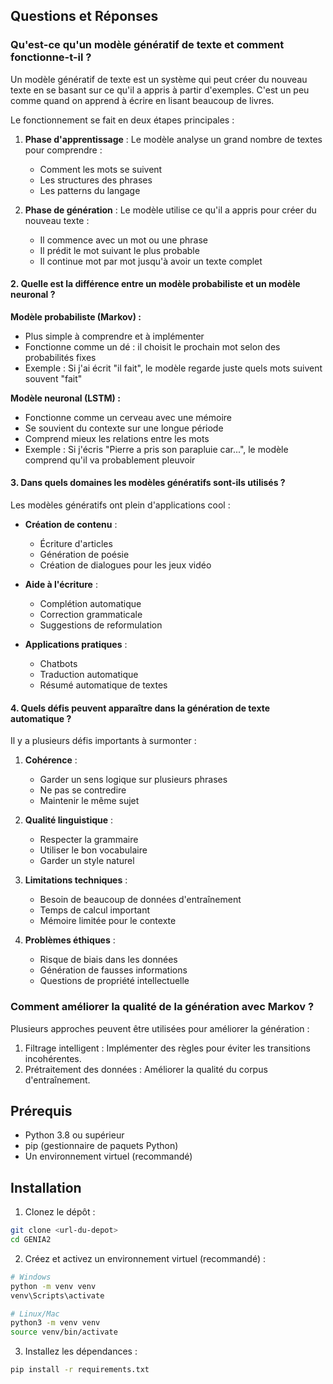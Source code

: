 ## Questions et Réponses
  ### Qu'est-ce qu'un modèle génératif de texte et comment fonctionne-t-il ?

Un modèle génératif de texte est un système qui peut créer du nouveau texte en se basant sur ce qu'il a appris à partir d'exemples. C'est un peu comme quand on apprend à écrire en lisant beaucoup de livres.

Le fonctionnement se fait en deux étapes principales :
1. **Phase d'apprentissage** : Le modèle analyse un grand nombre de textes pour comprendre :
   - Comment les mots se suivent
   - Les structures des phrases
   - Les patterns du langage

2. **Phase de génération** : Le modèle utilise ce qu'il a appris pour créer du nouveau texte :
   - Il commence avec un mot ou une phrase
   - Il prédit le mot suivant le plus probable
   - Il continue mot par mot jusqu'à avoir un texte complet

#### 2. Quelle est la différence entre un modèle probabiliste et un modèle neuronal ?

**Modèle probabiliste (Markov) :**
- Plus simple à comprendre et à implémenter
- Fonctionne comme un dé : il choisit le prochain mot selon des probabilités fixes
- Exemple : Si j'ai écrit "il fait", le modèle regarde juste quels mots suivent souvent "fait"

**Modèle neuronal (LSTM) :**
- Fonctionne comme un cerveau avec une mémoire
- Se souvient du contexte sur une longue période
- Comprend mieux les relations entre les mots
- Exemple : Si j'écris "Pierre a pris son parapluie car...", le modèle comprend qu'il va probablement pleuvoir

#### 3. Dans quels domaines les modèles génératifs sont-ils utilisés ?

Les modèles génératifs ont plein d'applications cool :
- **Création de contenu** : 
  - Écriture d'articles
  - Génération de poésie
  - Création de dialogues pour les jeux vidéo
  
- **Aide à l'écriture** :
  - Complétion automatique
  - Correction grammaticale
  - Suggestions de reformulation

- **Applications pratiques** :
  - Chatbots
  - Traduction automatique
  - Résumé automatique de textes

#### 4. Quels défis peuvent apparaître dans la génération de texte automatique ?

Il y a plusieurs défis importants à surmonter :

1. **Cohérence** :
   - Garder un sens logique sur plusieurs phrases
   - Ne pas se contredire
   - Maintenir le même sujet

2. **Qualité linguistique** :
   - Respecter la grammaire
   - Utiliser le bon vocabulaire
   - Garder un style naturel

3. **Limitations techniques** :
   - Besoin de beaucoup de données d'entraînement
   - Temps de calcul important
   - Mémoire limitée pour le contexte

4. **Problèmes éthiques** :
   - Risque de biais dans les données
   - Génération de fausses informations
   - Questions de propriété intellectuelle

### Comment améliorer la qualité de la génération avec Markov ?

Plusieurs approches peuvent être utilisées pour améliorer la génération :

1. Filtrage intelligent : Implémenter des règles pour éviter les transitions incohérentes.
2. Prétraitement des données : Améliorer la qualité du corpus d'entraînement.

## Prérequis

- Python 3.8 ou supérieur
- pip (gestionnaire de paquets Python)
- Un environnement virtuel (recommandé)

## Installation

1. Clonez le dépôt :
```bash
git clone <url-du-depot>
cd GENIA2
```

2. Créez et activez un environnement virtuel (recommandé) :
```bash
# Windows
python -m venv venv
venv\Scripts\activate

# Linux/Mac
python3 -m venv venv
source venv/bin/activate
```

3. Installez les dépendances :
```bash
pip install -r requirements.txt
```
